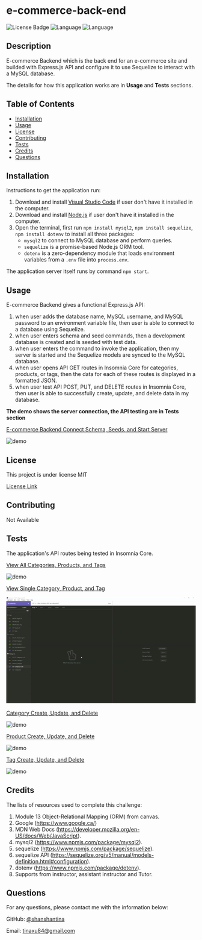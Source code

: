 # e-commerce-back-end

  ![License Badge](https://img.shields.io/badge/License-MIT-brightgreen.svg) ![Language](https://img.shields.io/github/languages/count/shanshantina/e-commerce-back-end?style=plastic&logo=appveyor&color=ff69b4) ![Language](https://img.shields.io/github/languages/top/shanshantina/e-commerce-back-end?style=flat&logo=appveyor&color=blueviolet)
  

  ## Description
  E-commerce Backend which is the back end for an e-commerce site and builded with Express.js API and configure it to use Sequelize to interact with a MySQL database. 

  The details for how this application works are in **Usage** and **Tests** sections.

  ## Table of Contents
  * [Installation](#installation)
  * [Usage](#usage)
  * [License](#license)
  * [Contributing](#contributing)
  * [Tests](#tests)
  * [Credits](#credits)
  * [Questions](#questions)

  ## Installation
  Instructions to get the application run: 
  1. Download and install [Visual Studio Code](https://code.visualstudio.com/Download) if user don't have it installed in the computer. 
  2. Download and install [Node.js](https://nodejs.org/en/) if user don't have it installed in the computer. 
  3. Open the terminal, first run `npm install mysql2`, `npm install sequelize`, `npm install dotenv` to install all three packages: 
     * `mysql2` to connect to MySQL database and perform queries.
     * `sequelize` is a promise-based Node.js ORM tool.
     * `dotenv` is a zero-dependency module that loads environment variables from a `.env` file into `process.env`. 

The application server itself runs by command `npm start`.

  ## Usage

  E-commerce Backend gives a functional Express.js API: 
  1. when user adds the database name, MySQL username, and MySQL password to an environment variable file, then user is able to connect to a database using Sequelize.
  2. when user enters schema and seed commands, then a development database is created and is seeded with test data. 
  3. when user enters the command to invoke the application, then my server is started and the Sequelize models are synced to the MySQL database.
  4. when user opens API GET routes in Insomnia Core for categories, products, or tags, then the data for each of these routes is displayed in a formatted JSON.
  5. when user test API POST, PUT, and DELETE routes in Insomnia Core, then user is able to successfully create, update, and delete data in my database.
  
  **The demo shows the server connection, the API testing are in Tests section**

   [E-commerce Backend Connect Schema, Seeds, and Start Server](https://drive.google.com/file/d/1XX2MAtaJ9et-ONkr3BFus-_lH7S59AWC/view)

   ![demo](./assets/image/start-server.gif)

  ## License
  
  This project is under license MIT
  
  [License Link](https://choosealicense.com/licenses/)

  ## Contributing
  Not Available 

  ## Tests

   The application's API routes being tested in Insomnia Core.

   [View All Categories, Products, and Tags](https://drive.google.com/file/d/1fUXOzQ89OwEmaHIlmQbk9txgYhf2sfx4/view)

   ![demo](./assets/image/view-all.gif)

   [View Single Category, Product, and Tag](https://drive.google.com/file/d/129K4pmmhyxbFcJLcThef79Gi0YSrnzjm/view)

   ![demo](./assets/image/view-single.gif)

   [Category Create, Update, and Delete](https://drive.google.com/file/d/16iIizQxRPSlhPz8yV5d_4xU77JZEV7J1/view)

   ![demo](./assets/image/category.gif)

   [Product Create, Update, and Delete](https://drive.google.com/file/d/1u5tLfqhuiCf6rdHOmnlYHYSMZXCM9jOs/view)

   ![demo](./assets/image/product.gif)

   [Tag Create, Update, and Delete](https://drive.google.com/file/d/1nLuvpNX3ZDWOYe_1rtwLses6Fsgs-Dsi/view)

   ![demo](./assets/image/tag.gif)

  ## Credits
  The lists of resources used to complete this challenge: 
  1. Module 13 Object-Relational Mapping (ORM) from canvas. 
  2. Google (https://www.google.ca/) 
  3. MDN Web Docs (https://developer.mozilla.org/en-US/docs/Web/JavaScript).
  4. mysql2 (https://www.npmjs.com/package/mysql2).
  5. sequelize (https://www.npmjs.com/package/sequelize). 
  6. sequelize API (https://sequelize.org/v5/manual/models-definition.html#configuration). 
  7. dotenv (https://www.npmjs.com/package/dotenv).
  8. Supports from instructor, assistant instructor and Tutor.

  ## Questions

  For any questions, please contact me with the information below:

  GitHub: [@shanshantina](https://github.com/shanshantina)

  
  Email: tinaxu84@gmail.com